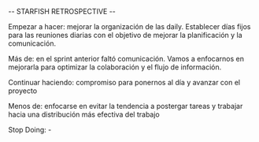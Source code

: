 -- STARFISH RETROSPECTIVE --

Empezar a hacer: mejorar la organización de las daily. Establecer días fijos para las reuniones diarias con el objetivo de mejorar la planificación y la comunicación.

Más de: en el sprint anterior faltó comunicación. Vamos a enfocarnos en mejorarla para optimizar la colaboración y el flujo de información.

Continuar haciendo: compromiso para ponernos al día y avanzar con el proyecto 

Menos de: enfocarse en evitar la tendencia a postergar tareas y trabajar hacia una distribución más efectiva del trabajo

Stop Doing: -